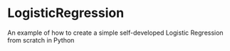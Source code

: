 # LogisticRegression
An example of how to create a simple self-developed Logistic Regression from scratch in Python 

